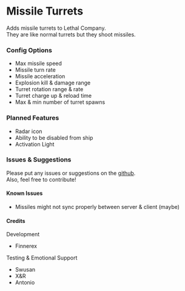 # Missile Turrets  

Adds missile turrets to Lethal Company.  
They are like normal turrets but they shoot missiles. 

### Config Options

- Max missile speed  
- Missile turn rate  
- Missile acceleration  
- Explosion kill & damage range  
- Turret rotation range & rate  
- Turret charge up & reload time  
- Max & min number of turret spawns  

### Planned Features

- Radar icon  
- Ability to be disabled from ship  
- Activation Light

### Issues & Suggestions  

Please put any issues or suggestions on the [github](https://github.com/Finnerex/MissileTurret/issues).  
Also, feel free to contribute!
  
#### Known Issues

- Missiles might not sync properly between server & client (maybe)


#### Credits

Development
- Finnerex

Testing & Emotional Support
- Swusan
- X&R
- Antonio
